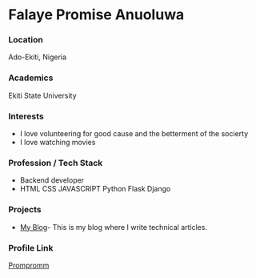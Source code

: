 # Falaye Promise Anuoluwa

### Location

Ado-Ekiti, Nigeria

### Academics

Ekiti State University

### Interests

- I love volunteering for good cause and the betterment of the socierty
- I love watching movies

### Profession / Tech Stack

- Backend developer
- HTML CSS JAVASCRIPT Python Flask Django

### Projects

- [My Blog](https://promisefalaye.hashnode.dev/)- This is my blog where I write technical articles.

### Profile Link

[Prompromm](https://github.com/PromPromm)
